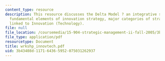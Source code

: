 ```yaml
---
content_type: resource
description: This resource discusses the Delta Model ? an integrative strategic framework,
  fundamental elements of innovation strategy, major categories of strategic decisions
  linked to Innovation (Technology).
file: null
file_location: /coursemedia/15-904-strategic-management-ii-fall-2005/3b43408d117164365952075031262937_wrkshp_innovtech.pdf
file_type: application/pdf
resourcetype: Document
title: wrkshp_innovtech.pdf
uid: 3b43408d-1171-6436-5952-075031262937
---
```

